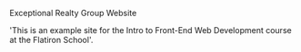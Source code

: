 Exceptional Realty Group Website

'This is an example site for the Intro to Front-End Web Development course at the Flatiron School'.